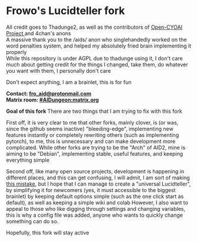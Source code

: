 # Frowo's Lucidteller fork

All credit goes to Thadunge2, as well as the contributors of <a href="https://www.github.com/VBPXKSMI/Open-CYOAI-Project">Open-CYOAI Project </a> and 4chan's anons<br>
A massive thank you to the /aids/ anon who singlehandedly worked on the word penalties system, and helped my absolutely fried brain implementing it properly <br>
While this repository is under AGPL due to thadunge using it, I don't care much about getting credit for the things I changed, take them, do whatever you want with them, I personally don't care

Don't expect anything, I am a brainlet, this is for fun

**Contact: fro_aid@protonmail.com**
<br> **Matrix room: <a href="https://matrix.to/#/!gvXKMeHZohRsWvAMnL:matrix.org?via=matrix.org">#AIDungeon:matrix.org</a>** 

**Goal of this fork**
There are two things that I am trying to fix with this fork

First off, it is very clear to me that other forks, mainly clover, is (or was, since the github seems inactive) "bleeding-edge", implementing new features instantly or completely rewriting others (such as implementing pytorch), to me, this is unnecessary and can make development more complicated.
While other forks are trying to be the "Arch" of AID2, mine is aiming to be "Debian", implementing stable, useful features, and keeping everything simple

Second off, like many open source projects, development is happening in different places, and this can get confusing, I will admit, I am sort of making <a href="https://imgs.xkcd.com/comics/standards.png">this mistake</a>, but I hope that I can manage to create a "universal Lucidteller", by simplifying it for newcomers (yes, it must accessible to the biggest brainlet) by keeping default options simple (such as the one click start as default), as well as keeping a simple wiki and colab 
However, I also want to appeal to those who like digging through settings and changing variables, this is why a config file was added, anyone who wants to quickly change something can do so.

Hopefully, this fork will stay active

